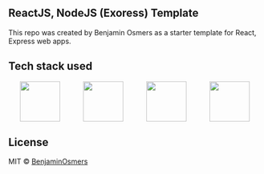 ## ReactJS, NodeJS (Exoress) Template

This repo was created by Benjamin Osmers as a starter template for React, Express web apps.

## Tech stack used

<p style="display: flex; justify-content:space-around; align-items: center; width: 100%;">
  <a href="https://expressjs.com/" target="_blank" rel="noopener noreferrer"><img src="https://github.com/BenjaminOsmers/convergenc3/blob/master/images/express.png" width="80" /></a>
  <a href="https://reactjs.org/" target="_blank" rel="noopener noreferrer"><img src="https://github.com/BenjaminOsmers/convergenc3/blob/master/images/react.png" width="80" /></a>
  <a href="https://nodejs.org/en/" target="_blank" rel="noopener noreferrer"><img src="https://github.com/BenjaminOsmers/convergenc3/blob/master/images/node.png" width="80" /></a>
  <a href="https://redux.js.org/" target="_blank" rel="noopener noreferrer"><img src="https://github.com/BenjaminOsmers/convergenc3/blob/master/images/redux.png" width="80" /></a>
</p>

## License

MIT © [BenjaminOsmers](https://github.com/BenjaminOsmers)
